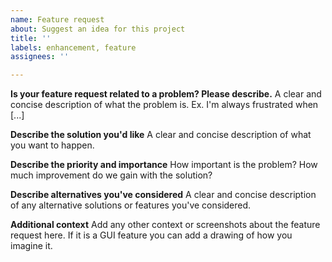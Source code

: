 ```yaml
---
name: Feature request
about: Suggest an idea for this project
title: ''
labels: enhancement, feature
assignees: ''

---
```


**Is your feature request related to a problem? Please describe.**
A clear and concise description of what the problem is. Ex. I'm always frustrated when [...]

**Describe the solution you'd like**
A clear and concise description of what you want to happen.

**Describe the priority and importance**
How important is the problem? How much improvement do we gain with the solution?

**Describe alternatives you've considered**
A clear and concise description of any alternative solutions or features you've considered.

**Additional context**
Add any other context or screenshots about the feature request here.
If it is a GUI feature you can add a drawing of how you imagine it.

